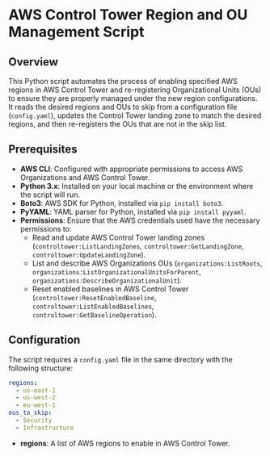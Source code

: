 # AWS Control Tower Region and OU Management Script

## Overview

This Python script automates the process of enabling specified AWS regions in AWS Control Tower and re-registering Organizational Units (OUs) to ensure they are properly managed under the new region configurations. It reads the desired regions and OUs to skip from a configuration file (`config.yaml`), updates the Control Tower landing zone to match the desired regions, and then re-registers the OUs that are not in the skip list.

## Prerequisites

- **AWS CLI**: Configured with appropriate permissions to access AWS Organizations and AWS Control Tower.
- **Python 3.x**: Installed on your local machine or the environment where the script will run.
- **Boto3**: AWS SDK for Python, installed via `pip install boto3`.
- **PyYAML**: YAML parser for Python, installed via `pip install pyyaml`.
- **Permissions**: Ensure that the AWS credentials used have the necessary permissions to:
  - Read and update AWS Control Tower landing zones (`controltower:ListLandingZones`, `controltower:GetLandingZone`, `controltower:UpdateLandingZone`).
  - List and describe AWS Organizations OUs (`organizations:ListRoots`, `organizations:ListOrganizationalUnitsForParent`, `organizations:DescribeOrganizationalUnit`).
  - Reset enabled baselines in AWS Control Tower (`controltower:ResetEnabledBaseline`, `controltower:ListEnabledBaselines`, `controltower:GetBaselineOperation`).

## Configuration

The script requires a `config.yaml` file in the same directory with the following structure:

```yaml
regions:
  - us-east-1
  - us-west-2
  - eu-west-1
ous_to_skip:
  - Security
  - Infrastructure
```

- **regions**: A list of AWS regions to enable in AWS Control Tower.
